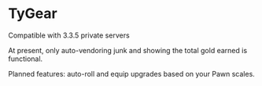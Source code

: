# TyGear

Compatible with 3.3.5 private servers

At present, only auto-vendoring junk and showing the total gold earned is functional.

Planned features: auto-roll and equip upgrades based on your Pawn scales.
